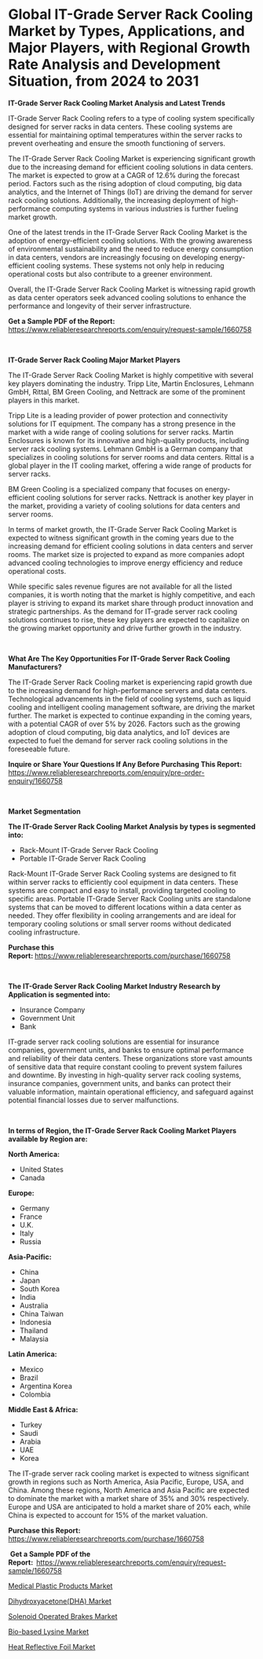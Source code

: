 <p><h1>Global IT-Grade Server Rack Cooling Market by Types, Applications, and Major Players, with Regional Growth Rate Analysis and Development Situation, from 2024 to 2031</h1></p><p><strong>IT-Grade Server Rack Cooling Market Analysis and Latest Trends</strong></p>
<p><p>IT-Grade Server Rack Cooling refers to a type of cooling system specifically designed for server racks in data centers. These cooling systems are essential for maintaining optimal temperatures within the server racks to prevent overheating and ensure the smooth functioning of servers.</p><p>The IT-Grade Server Rack Cooling Market is experiencing significant growth due to the increasing demand for efficient cooling solutions in data centers. The market is expected to grow at a CAGR of 12.6% during the forecast period. Factors such as the rising adoption of cloud computing, big data analytics, and the Internet of Things (IoT) are driving the demand for server rack cooling solutions. Additionally, the increasing deployment of high-performance computing systems in various industries is further fueling market growth.</p><p>One of the latest trends in the IT-Grade Server Rack Cooling Market is the adoption of energy-efficient cooling solutions. With the growing awareness of environmental sustainability and the need to reduce energy consumption in data centers, vendors are increasingly focusing on developing energy-efficient cooling systems. These systems not only help in reducing operational costs but also contribute to a greener environment.</p><p>Overall, the IT-Grade Server Rack Cooling Market is witnessing rapid growth as data center operators seek advanced cooling solutions to enhance the performance and longevity of their server infrastructure.</p></p>
<p><strong>Get a Sample PDF of the Report:&nbsp;</strong> <a href="https://www.reliableresearchreports.com/enquiry/request-sample/1660758">https://www.reliableresearchreports.com/enquiry/request-sample/1660758</a></p>
<p>&nbsp;</p>
<p><strong>IT-Grade Server Rack Cooling Major Market Players</strong></p>
<p><p>The IT-Grade Server Rack Cooling Market is highly competitive with several key players dominating the industry. Tripp Lite, Martin Enclosures, Lehmann GmbH, Rittal, BM Green Cooling, and Nettrack are some of the prominent players in this market.</p><p>Tripp Lite is a leading provider of power protection and connectivity solutions for IT equipment. The company has a strong presence in the market with a wide range of cooling solutions for server racks. Martin Enclosures is known for its innovative and high-quality products, including server rack cooling systems. Lehmann GmbH is a German company that specializes in cooling solutions for server rooms and data centers. Rittal is a global player in the IT cooling market, offering a wide range of products for server racks.</p><p>BM Green Cooling is a specialized company that focuses on energy-efficient cooling solutions for server racks. Nettrack is another key player in the market, providing a variety of cooling solutions for data centers and server rooms.</p><p>In terms of market growth, the IT-Grade Server Rack Cooling Market is expected to witness significant growth in the coming years due to the increasing demand for efficient cooling solutions in data centers and server rooms. The market size is projected to expand as more companies adopt advanced cooling technologies to improve energy efficiency and reduce operational costs.</p><p>While specific sales revenue figures are not available for all the listed companies, it is worth noting that the market is highly competitive, and each player is striving to expand its market share through product innovation and strategic partnerships. As the demand for IT-grade server rack cooling solutions continues to rise, these key players are expected to capitalize on the growing market opportunity and drive further growth in the industry.</p></p>
<p>&nbsp;</p>
<p><strong>What Are The Key Opportunities For IT-Grade Server Rack Cooling Manufacturers?</strong></p>
<p><p>The IT-Grade Server Rack Cooling market is experiencing rapid growth due to the increasing demand for high-performance servers and data centers. Technological advancements in the field of cooling systems, such as liquid cooling and intelligent cooling management software, are driving the market further. The market is expected to continue expanding in the coming years, with a potential CAGR of over 5% by 2026. Factors such as the growing adoption of cloud computing, big data analytics, and IoT devices are expected to fuel the demand for server rack cooling solutions in the foreseeable future.</p></p>
<p><strong>Inquire or Share Your Questions If Any Before Purchasing This Report:</strong> <a href="https://www.reliableresearchreports.com/enquiry/pre-order-enquiry/1660758">https://www.reliableresearchreports.com/enquiry/pre-order-enquiry/1660758</a></p>
<p>&nbsp;</p>
<p><strong>Market Segmentation</strong></p>
<p><strong>The IT-Grade Server Rack Cooling Market Analysis by types is segmented into:</strong></p>
<p><ul><li>Rack-Mount IT-Grade Server Rack Cooling</li><li>Portable IT-Grade Server Rack Cooling</li></ul></p>
<p><p>Rack-Mount IT-Grade Server Rack Cooling systems are designed to fit within server racks to efficiently cool equipment in data centers. These systems are compact and easy to install, providing targeted cooling to specific areas. Portable IT-Grade Server Rack Cooling units are standalone systems that can be moved to different locations within a data center as needed. They offer flexibility in cooling arrangements and are ideal for temporary cooling solutions or small server rooms without dedicated cooling infrastructure.</p></p>
<p><strong>Purchase this Report:&nbsp;</strong><a href="https://www.reliableresearchreports.com/purchase/1660758">https://www.reliableresearchreports.com/purchase/1660758</a></p>
<p>&nbsp;</p>
<p><strong>The IT-Grade Server Rack Cooling Market Industry Research by Application is segmented into:</strong></p>
<p><ul><li>Insurance Company</li><li>Government Unit</li><li>Bank</li></ul></p>
<p><p>IT-grade server rack cooling solutions are essential for insurance companies, government units, and banks to ensure optimal performance and reliability of their data centers. These organizations store vast amounts of sensitive data that require constant cooling to prevent system failures and downtime. By investing in high-quality server rack cooling systems, insurance companies, government units, and banks can protect their valuable information, maintain operational efficiency, and safeguard against potential financial losses due to server malfunctions.</p></p>
<p>&nbsp;</p>
<p><strong>In terms of Region, the IT-Grade Server Rack Cooling Market Players available by Region are:</strong></p>
<p>
    <p> <strong> North America: </strong>
        <ul>
            <li>United States</li>
            <li>Canada</li>
        </ul>
        </p> 
    <p> <strong> Europe: </strong>
        <ul>
            <li>Germany</li>
            <li>France</li>
            <li>U.K.</li>
            <li>Italy</li>
            <li>Russia</li>
        </ul>
        </p> 
    <p> <strong> Asia-Pacific: </strong>
        <ul>
            <li>China</li>
            <li>Japan</li>
            <li>South Korea</li>
            <li>India</li>
            <li>Australia</li>
            <li>China Taiwan</li>
            <li>Indonesia</li>
            <li>Thailand</li>
            <li>Malaysia</li>
        </ul>
        </p> 
    <p> <strong> Latin America: </strong>
        <ul>
            <li>Mexico</li>
            <li>Brazil</li>
            <li>Argentina Korea</li>
            <li>Colombia</li>
        </ul>
        </p> 
    <p> <strong> Middle East & Africa: </strong>
        <ul>
            <li>Turkey</li>
            <li>Saudi</li>
            <li>Arabia</li>
            <li>UAE</li>
            <li>Korea</li>
        </ul>
    </p>
    </p>
<p><p>The IT-grade server rack cooling market is expected to witness significant growth in regions such as North America, Asia Pacific, Europe, USA, and China. Among these regions, North America and Asia Pacific are expected to dominate the market with a market share of 35% and 30% respectively. Europe and USA are anticipated to hold a market share of 20% each, while China is expected to account for 15% of the market valuation.</p></p>
<p><strong>Purchase this Report: </strong><a href="https://www.reliableresearchreports.com/purchase/1660758">https://www.reliableresearchreports.com/purchase/1660758</a></p>
<p>&nbsp;<strong>Get a Sample PDF of the Report:&nbsp;&nbsp;</strong><a href="https://www.reliableresearchreports.com/enquiry/request-sample/1660758">https://www.reliableresearchreports.com/enquiry/request-sample/1660758</a></p>
<p><strong></strong></p>
<p><p><a href="https://view.publitas.com/reportprime-1/medical-plastic-products-market-size-evaluating-its-market-trends-growth-and-projections-2024-2031/">Medical Plastic Products Market</a></p><p><a href="https://fearless-okapi-6c8.notion.site/Insights-into-Dihydroxyacetone-DHA-Market-Size-Analysing-Market-Share-Trends-and-Growth-from-202-7efffe8d8b294e2c92c3e286a711baeb">Dihydroxyacetone(DHA) Market</a></p><p><a href="https://github.com/Sinjinluong3e0awx2m195k76/Market-Research-Report-List-1/blob/main/solenoid-operated-brakes-market.md">Solenoid Operated Brakes Market</a></p><p><a href="https://github.com/shotows/Market-Research-Report-List-1/blob/main/bio-based-lysine-market.md">Bio-based Lysine Market</a></p><p><a href="https://view.publitas.com/reportprime-1/heat-reflective-foil-market-insights-market-players-and-forecast-till-2031/">Heat Reflective Foil Market</a></p></p>